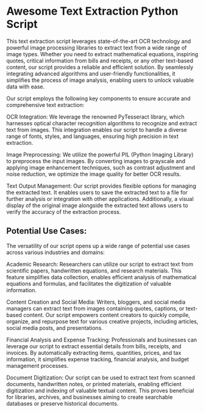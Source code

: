 # Awesome Text Extraction Python Script

This text extraction script leverages state-of-the-art OCR technology and powerful image processing libraries to extract text from a wide range of image types. Whether you need to extract mathematical equations, inspiring quotes, critical information from bills and receipts, or any other text-based content, our script provides a reliable and efficient solution. By seamlessly integrating advanced algorithms and user-friendly functionalities, it simplifies the process of image analysis, enabling users to unlock valuable data with ease.

Our script employs the following key components to ensure accurate and comprehensive text extraction:

OCR Integration: We leverage the renowned PyTesseract library, which harnesses optical character recognition algorithms to recognize and extract text from images. This integration enables our script to handle a diverse range of fonts, styles, and languages, ensuring high precision in text extraction.

Image Preprocessing: We utilize the powerful PIL (Python Imaging Library) to preprocess the input images. By converting images to grayscale and applying image enhancement techniques, such as contrast adjustment and noise reduction, we optimize the image quality for better OCR results.

Text Output Management: Our script provides flexible options for managing the extracted text. It enables users to save the extracted text to a file for further analysis or integration with other applications. Additionally, a visual display of the original image alongside the extracted text allows users to verify the accuracy of the extraction process.

## Potential Use Cases:

The versatility of our script opens up a wide range of potential use cases across various industries and domains:

Academic Research: Researchers can utilize our script to extract text from scientific papers, handwritten equations, and research materials. This feature simplifies data collection, enables efficient analysis of mathematical equations and formulas, and facilitates the digitization of valuable information.

Content Creation and Social Media: Writers, bloggers, and social media managers can extract text from images containing quotes, captions, or text-based content. Our script empowers content creators to quickly compile, organize, and repurpose text for various creative projects, including articles, social media posts, and presentations.

Financial Analysis and Expense Tracking: Professionals and businesses can leverage our script to extract essential details from bills, receipts, and invoices. By automatically extracting items, quantities, prices, and tax information, it simplifies expense tracking, financial analysis, and budget management processes.

Document Digitization: Our script can be used to extract text from scanned documents, handwritten notes, or printed materials, enabling efficient digitization and indexing of valuable textual content. This proves beneficial for libraries, archives, and businesses aiming to create searchable databases or preserve historical documents.
